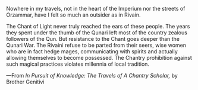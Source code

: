 Nowhere in my travels, not in the heart of the Imperium nor the streets of Orzammar, have I felt so much an outsider as in Rivain.

The Chant of Light never truly reached the ears of these people. The years they spent under the thumb of the Qunari left most of the country zealous followers of the Qun. But resistance to the Chant goes deeper than the Qunari War. The Rivaini refuse to be parted from their seers, wise women who are in fact hedge mages, communicating with spirits and actually allowing themselves to become possessed. The Chantry prohibition against such magical practices violates millennia of local tradition.

—From <i> In Pursuit of Knowledge: The Travels of A Chantry Scholar, </i> by Brother Genitivi
